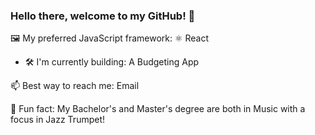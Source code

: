 ### Hello there, welcome to my GitHub! 👋

🖼️ My preferred JavaScript framework: ⚛️ React

- 🛠 I'm currently building: A Budgeting App

<!-- 📖 I'm currently learning: Golang -->

📫 Best way to reach me: Email

🎺 Fun fact: My Bachelor's and Master's degree are both in Music with a focus in Jazz Trumpet!
